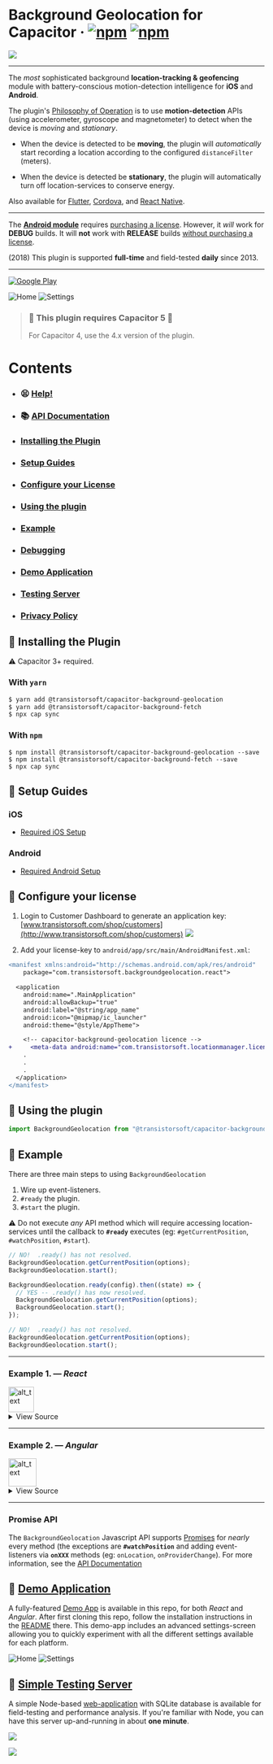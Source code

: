 Background Geolocation for Capacitor &middot; [![npm](https://img.shields.io/npm/dm/@transistorsoft/capacitor-background-geolocation.svg)]() [![npm](https://img.shields.io/npm/v/@transistorsoft/capacitor-background-geolocation.svg)]()
============================================================================

[![](https://dl.dropboxusercontent.com/s/nm4s5ltlug63vv8/logo-150-print.png?dl=1)](https://www.transistorsoft.com)

-------------------------------------------------------------------------------

The *most* sophisticated background **location-tracking & geofencing** module with battery-conscious motion-detection intelligence for **iOS** and **Android**.

The plugin's [Philosophy of Operation](../../wiki/Philosophy-of-Operation) is to use **motion-detection** APIs (using accelerometer, gyroscope and magnetometer) to detect when the device is *moving* and *stationary*.

- When the device is detected to be **moving**, the plugin will *automatically* start recording a location according to the configured `distanceFilter` (meters).

- When the device is detected be **stationary**, the plugin will automatically turn off location-services to conserve energy.

Also available for [Flutter](https://github.com/transistorsoft/flutter_background_geolocation), [Cordova](https://github.com/transistorsoft/cordova-background-geolocation-lt), and [React Native](https://github.com/transistorsoft/capacitor-background-geolocation).

----------------------------------------------------------------------------

The **[Android module](http://www.transistorsoft.com/shop/products/capacitor-background-geolocation)** requires [purchasing a license](http://www.transistorsoft.com/shop/products/capacitor-background-geolocation).  However, it *will* work for **DEBUG** builds.  It will **not** work with **RELEASE** builds [without purchasing a license](http://www.transistorsoft.com/shop/products/capacitor-background-geolocation).

(2018) This plugin is supported **full-time** and field-tested **daily** since 2013.

----------------------------------------------------------------------------

[![Google Play](https://dl.dropboxusercontent.com/s/80rf906x0fheb26/google-play-icon.png?dl=1)](https://play.google.com/store/apps/details?id=com.transistorsoft.backgroundgeolocation.react)

![Home](https://dl.dropboxusercontent.com/s/wa43w1n3xhkjn0i/home-framed-350.png?dl=1)
![Settings](https://dl.dropboxusercontent.com/s/8oad228siog49kt/settings-framed-350.png?dl=1)

> ### :rotating_light: This plugin requires Capacitor 5 :rotating_light:
>
> For Capacitor 4, use the 4.x version of the plugin.

# Contents
- ### 😫 [Help!](../../wiki/Help)
- ### :books: [API Documentation](https://transistorsoft.github.io/capacitor-background-geolocation)
- ### [Installing the Plugin](#large_blue_diamond-installing-the-plugin)
- ### [Setup Guides](#large_blue_diamond-setup-guides)
- ### [Configure your License](#large_blue_diamond-configure-your-license)
- ### [Using the plugin](#large_blue_diamond-using-the-plugin)
- ### [Example](#large_blue_diamond-example)
- ### [Debugging](../../wiki/Debugging)
- ### [Demo Application](#large_blue_diamond-demo-application)
- ### [Testing Server](#large_blue_diamond-simple-testing-server)
- ### [Privacy Policy](help/PRIVACY_POLICY.md)

## :large_blue_diamond: Installing the Plugin

:warning: Capacitor 3+ required.

### With `yarn`

```bash
$ yarn add @transistorsoft/capacitor-background-geolocation
$ yarn add @transistorsoft/capacitor-background-fetch
$ npx cap sync
```

### With `npm`
```console
$ npm install @transistorsoft/capacitor-background-geolocation --save
$ npm install @transistorsoft/capacitor-background-fetch --save
$ npx cap sync
```

## :large_blue_diamond: Setup Guides

### iOS
- [Required iOS Setup](help/INSTALL-IOS.md)

### Android
- [Required Android Setup](help/INSTALL-ANDROID.md)


## :large_blue_diamond: Configure your license

1. Login to Customer Dashboard to generate an application key:
[www.transistorsoft.com/shop/customers](http://www.transistorsoft.com/shop/customers)
![](https://gallery.mailchimp.com/e932ea68a1cb31b9ce2608656/images/b2696718-a77e-4f50-96a8-0b61d8019bac.png)

2. Add your license-key to `android/app/src/main/AndroidManifest.xml`:

```diff
<manifest xmlns:android="http://schemas.android.com/apk/res/android"
    package="com.transistorsoft.backgroundgeolocation.react">

  <application
    android:name=".MainApplication"
    android:allowBackup="true"
    android:label="@string/app_name"
    android:icon="@mipmap/ic_launcher"
    android:theme="@style/AppTheme">

    <!-- capacitor-background-geolocation licence -->
+     <meta-data android:name="com.transistorsoft.locationmanager.license" android:value="YOUR_LICENCE_KEY_HERE" />
    .
    .
    .
  </application>
</manifest>
```

## :large_blue_diamond: Using the plugin ##

```javascript
import BackgroundGeolocation from "@transistorsoft/capacitor-background-geolocation";
```

## :large_blue_diamond: Example

There are three main steps to using `BackgroundGeolocation`
1. Wire up event-listeners.
2. `#ready` the plugin.
3. `#start` the plugin.

:warning: Do not execute *any* API method which will require accessing location-services until the callback to **`#ready`** executes (eg: `#getCurrentPosition`, `#watchPosition`, `#start`).


```javascript
// NO!  .ready() has not resolved.
BackgroundGeolocation.getCurrentPosition(options);
BackgroundGeolocation.start();

BackgroundGeolocation.ready(config).then((state) => {
  // YES -- .ready() has now resolved.
  BackgroundGeolocation.getCurrentPosition(options);
  BackgroundGeolocation.start();  
});

// NO!  .ready() has not resolved.
BackgroundGeolocation.getCurrentPosition(options);
BackgroundGeolocation.start();
```
---------------------------------------------------------------------------------------------

### Example 1. &mdash; *React*

<img alt="alt_text" width="50px" src="https://hackr.io/tutorials/react/logo-react.svg?ver=1610114789" />

<details>
  <summary>View Source</summary>

```typescript
import {
  IonContent,
  IonHeader,
  IonPage,
  IonTitle,
  IonToolbar,
  IonButtons,
  IonToggle,
  IonItemDivider,
  IonLabel
} from '@ionic/react';

import React from "react";

import BackgroundGeolocation, {
  Subscription
} from "@transistorsoft/capacitor-background-geolocation";

const HelloWorld: React.FC = () => {
  const [ready, setReady] = React.useState(false);
  const [enabled, setEnabled] = React.useState(false);
  const [events, setEvents] = React.useState<any[]>([]);

  const addEvent = (name: string, event:any) => {
    setEvents(previous => [...previous, {
      name: name,
      json: JSON.stringify(event, null, 2)
    }]);
  }

  React.useEffect(() => {
    /// 1.  Subscribe to events.
    const onLocation:Subscription = BackgroundGeolocation.onLocation((location) => {
      addEvent('onLocation', location);
    })

    const onMotionChange:Subscription = BackgroundGeolocation.onMotionChange((event) => {
      addEvent('onMotionChange', event);
    });

    const onActivityChange:Subscription = BackgroundGeolocation.onActivityChange((event) => {
      addEvent('onActivityChange', event);
    })

    const onProviderChange:Subscription = BackgroundGeolocation.onProviderChange((event) => {
      addEvent('onProviderChange', event);
    })

    /// 2. ready the plugin.
    BackgroundGeolocation.ready({
      // Geolocation Config
      desiredAccuracy: BackgroundGeolocation.DESIRED_ACCURACY_HIGH,
      distanceFilter: 10,
      // Activity Recognition
      stopTimeout: 5,
      // Application config
      debug: true, // <-- enable this hear sounds for background-geolocation life-cycle.
      logLevel: BackgroundGeolocation.LOG_LEVEL_VERBOSE,
      stopOnTerminate: false,   // <-- Allow the background-service to continue tracking when user closes the app.
      startOnBoot: true,        // <-- Auto start tracking when device is powered-up.
    }).then((state) => {
      setReady(true);
      setEnabled(state.enabled)
      addEvent('State', state);
    });

    return () => {
      // Remove BackgroundGeolocation event-subscribers when the View is removed or refreshed
      // during development live-reload.  Without this, event-listeners will accumulate with
      // each refresh during live-reload.
      onLocation.remove();
      onMotionChange.remove();
      onActivityChange.remove();
      onProviderChange.remove();
    }
  }, []);

  /// 3. start / stop BackgroundGeolocation
  React.useEffect(() => {
    if (!ready) { return }

    if (enabled) {
      BackgroundGeolocation.start();
    } else {
      BackgroundGeolocation.stop();
      setEvents([]);
    }
  }, [enabled]);

  return (
    <IonPage>
      <IonHeader>
        <IonToolbar>
          <IonButtons slot="end">
            <IonLabel>Toggle to <code>{(enabled ? 'stop()' : 'start()')}</code> &mdash;&gt;</IonLabel>
            <IonToggle checked={enabled} onIonChange={e => setEnabled(e.detail.checked)}/>
          </IonButtons>
        </IonToolbar>
      </IonHeader>
      <IonContent fullscreen>
        <div style={{padding:10}}>
        { events.slice().reverse().map((event, i) => (
          <div key={i}>
            <p><strong>{event.name}</strong></p>
            <small><pre><code>{event.json}</code></pre></small>
            <IonItemDivider />
          </div>
        ))}
        </div>
      </IonContent>
    </IonPage>
  )
}
```

</details>

---------------------------------------------------------------------------------------------

### Example 2. &mdash; *Angular*

<img alt="alt_text" width="55px" src="https://dl.dropbox.com/s/w4hw88clxqmlis2/angular-logo.svg?dl=1" />

<details>
  <summary>View Source</summary>

```typescript
import {
  Component, 
  NgZone,
  OnDestroy
} from '@angular/core'

import BackgroundGeolocation, {
  Location,
  Subscription
} from "@transistorsoft/capacitor-background-geolocation";

@Component({
  selector: 'hello-world',
  template: `
    <ion-header>
      <ion-toolbar>
        <ion-buttons slot="end">
          <ion-label>Toggle to <code>{{(enabled ? 'stop()' : 'start()')}}</code> &mdash;&gt;</ion-label>
          <ion-toggle [(ngModel)]="enabled" (ionChange)="onToggleEnabled()" style="display:block;"></ion-toggle>
        </ion-buttons>
      </ion-toolbar>
    </ion-header>
    <ion-content fullscreen>
      <div *ngFor="let event of events.slice().reverse()" style="padding:10px">
        <div>
          <p><strong>{{event.name}}</strong></p>
          <small><pre><code>{{event.json}}</code></pre></small>
          <ion-item-divider></ion-item-divider>
        </div>
      </div>
    </ion-content>
  `,
  styles: []
})

export class HelloWorldPage implements OnDestroy {
  ready:boolean = false;
  enabled:boolean = false;
  events:any = [];
  subscriptions:Subscription[] = [];

  constructor(private zone:NgZone) {}

  /// WARNING:  DO NOT Use ionViewWillEnter to configure the SDK -- use ngAfterContentInit.  
  /// ionViewWillEnter only executes when the app is brought to the foreground.  
  /// It will NOT execute when the app is launched in the background, as the SDK will often do.
  /// 
  ngAfterContentInit() {
    /// Step 1:  Subscribe to BackgroundGeolocation events.
    this.subscriptions.push(BackgroundGeolocation.onLocation((location) => {
      this.addEvent('onLocation', location);
    }))

    this.subscriptions.push(BackgroundGeolocation.onMotionChange((event) => {
      this.addEvent('onMotionChange', event);
    }))

    this.subscriptions.push(BackgroundGeolocation.onActivityChange((event) => {
      this.addEvent('onActivityChange', event);
    }))

    this.subscriptions.push(BackgroundGeolocation.onProviderChange((event) => {
      this.addEvent('onProviderChange', event);
    }))

    /// Step 2:  Ready the plugin.
    BackgroundGeolocation.ready({
      // Geolocation Config
      desiredAccuracy: BackgroundGeolocation.DESIRED_ACCURACY_HIGH,
      distanceFilter: 10,
      // Activity Recognition
      stopTimeout: 5,
      // Application config
      debug: true, // <-- enable this hear sounds for background-geolocation life-cycle.
      logLevel: BackgroundGeolocation.LOG_LEVEL_VERBOSE,
      stopOnTerminate: false,   // <-- Allow the background-service to continue tracking when user closes the app.
      startOnBoot: true,        // <-- Auto start tracking when device is powered-up.
    }).then((state) => {
      // BackgroundGeolocation is now ready to use.
      this.ready = true;
      this.enabled = state.enabled;
      this.addEvent('State', state);
    });
  }

  /// When view is destroyed, be sure to .remove() all BackgroundGeolocation
  /// event-subscriptions.
  ngOnDestroy() {
    this.subscriptions.forEach((subscription:Subscription) => {
      subscription.remove();
    })
  }

  /// Add an event to the view.
  addEvent(name:string, event:any) {
    this.zone.run(() => {
      this.events.push({
        name: name, 
        json: JSON.stringify(event, null, 2)
      })  
    })    
  }

  /// Toggle the plugin on/off.
  onToggleEnabled() {
    if (!this.ready) { return }

    this.events = [];
    if (this.enabled) {
      BackgroundGeolocation.start().then((state) => {
        this.addEvent('State', state);
      })
    } else {
      BackgroundGeolocation.stop().then((state) => {
        this.addEvent('State', state);
      })
    }
  }
}
```

</details>

---------------------------------------------------------------------------------------------

### Promise API

The `BackgroundGeolocation` Javascript API supports [Promises](https://developer.mozilla.org/en-US/docs/Web/JavaScript/Reference/Global_Objects/Promise) for *nearly* every method (the exceptions are **`#watchPosition`** and adding event-listeners via **`onXXX`** methods (eg: `onLocation`, `onProviderChange`).  For more information, see the [API Documentation](https://transistorsoft.github.io/capacitor-background-geolocation)


## :large_blue_diamond: [Demo Application](./example)

A fully-featured [Demo App](./example) is available in this repo, for both *React* and *Angular*.  After first cloning this repo, follow the installation instructions in the [README](./example/README.md) there.  This demo-app includes an advanced settings-screen allowing you to quickly experiment with all the different settings available for each platform.

![Home](https://dl.dropboxusercontent.com/s/wa43w1n3xhkjn0i/home-framed-350.png?dl=1)
![Settings](https://dl.dropboxusercontent.com/s/8oad228siog49kt/settings-framed-350.png?dl=1)


## :large_blue_diamond: [Simple Testing Server](https://github.com/transistorsoft/background-geolocation-console)

A simple Node-based [web-application](https://github.com/transistorsoft/background-geolocation-console) with SQLite database is available for field-testing and performance analysis.  If you're familiar with Node, you can have this server up-and-running in about **one minute**.

![](https://dl.dropboxusercontent.com/s/px5rzz7wybkv8fs/background-geolocation-console-map.png?dl=1)

![](https://dl.dropboxusercontent.com/s/tiy5b2oivt0np2y/background-geolocation-console-grid.png?dl=1)

